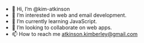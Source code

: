 - 👋 Hi, I’m @kim-atkinson
- 👀 I’m interested in web and email development. 
- 🌱 I’m currently learning JavaScript. 
- 💞️ I’m looking to collaborate on web apps. 
- 📫 How to reach me atkinson.kimberley@gmail.com

<!---
kim-atkinson/kim-atkinson is a ✨ special ✨ repository because its `README.md` (this file) appears on your GitHub profile.
You can click the Preview link to take a look at your changes.
--->
